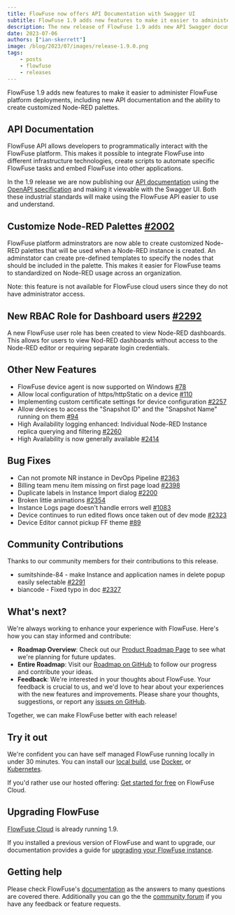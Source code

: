 ```yaml
---
title: FlowFuse now offers API Documentation with Swagger UI
subtitle: FlowFuse 1.9 adds new features to make it easier to administer FlowFuse
description: The new release of FlowFuse 1.9 adds new API Swagger documentation and the ability to customize Node-RED pallettes.
date: 2023-07-06 
authors: ["ian-skerrett"]
image: /blog/2023/07/images/release-1.9.0.png
tags:
    - posts
    - flowfuse
    - releases
---
```


FlowFuse 1.9 adds new features to make it easier to administer FlowFuse platform deployments, including new API documentation and the ability to create customized Node-RED palettes.

<!--more-->

## API Documentation
FlowFuse API allows developers to programmatically interact with the FlowFuse platform. This makes it possible to integrate FlowFuse into different infrastructure technologies, create scripts to automate specific FlowFuse tasks and embed FlowFuse into other applications.

In the 1.9 release we are now publishing our [API documentation](/docs/api/) using the [OpenAPI specification](https://swagger.io/specification/) and making it viewable with the Swagger UI. Both these industrial standards will make using the FlowFuse API easier to use and understand.


## Customize Node-RED Palettes  [#2002](https://github.com/FlowFuse/flowforge/issues/2002)

FlowFuse platform adminstrators are now able to create customized Node-RED palettes that will be used when a Node-RED instance is created. An adminstator can create pre-defined templates to specify the nodes that should be included in the palette. This makes it easier for FlowFuse teams to standardized on Node-RED usage across an organization.

Note: this feature is not available for FlowFuse cloud users since they do not have administrator access.


## New RBAC Role for Dashboard users [#2292](https://github.com/FlowFuse/flowforge/issues/1924)
A new FlowFuse user role has been created to view Node-RED dashboards. This allows for users to view Nod-RED dashboards without access to the Node-RED editor or requiring separate login credentials.

## Other New Features

- FlowFuse device agent is now supported on Windows [#78](https://github.com/FlowFuse/device-agent/issues/78)
- Allow local configuration of https/httpStatic on a device [#110](https://github.com/FlowFuse/device-agent/issues/110)
- Implementing custom certificate settings for device configuration [#2257](https://github.com/FlowFuse/flowforge/issues/2257)
- Allow devices to access the "Snapshot ID" and the "Snapshot Name" running on them [#94](https://github.com/FlowFuse/device-agent/issues/94)
- High Availability logging enhanced: Individual Node-RED Instance replica querying and filtering [#2260](https://github.com/FlowFuse/flowforge/issues/2260)
- High Availability is now generally available [#2414](https://github.com/FlowFuse/flowforge/issues/2412)

## Bug Fixes

- Can not promote NR instance in DevOps Pipeline  [#2363](https://github.com/FlowFuse/flowforge/issues/2363)
- Billing team menu item missing on first page load [#2398](https://github.com/FlowFuse/flowforge/issues/2398)
- Duplicate labels in Instance Import dialog [#2200](https://github.com/FlowFuse/flowforge/issues/2200)
- Broken littie animations [#2354](https://github.com/FlowFuse/flowforge/issues/2354)
- Instance Logs page doesn't handle errors well [#1083](https://github.com/FlowFuse/flowforge/issues/1083)
- Device continues to run edited flows once taken out of dev mode [#2323](https://github.com/FlowFuse/flowforge/issues/2323)
- Device Editor cannot pickup FF theme [#89](https://github.com/FlowFuse/device-agent/issues/89)

## Community Contributions

Thanks to our community members for their contributions to this release.

- sumitshinde-84 - make Instance and application names in delete popup easily selectable [#2291](https://github.com/FlowFuse/flowforge/pull/2291)
- biancode - Fixed typo in doc  [#2327](https://github.com/FlowFuse/flowforge/pull/2327)

## What's next?

We're always working to enhance your experience with FlowFuse. Here's how you can stay informed and contribute:

- **Roadmap Overview**: Check out our [Product Roadmap Page](/product/roadmap/) to see what we're planning for future updates.
- **Entire Roadmap**: Visit our [Roadmap on GitHub](https://github.com/orgs/FlowFuse/projects/5) to follow our progress and contribute your ideas.
- **Feedback**: We're interested in your thoughts about FlowFuse. Your feedback is crucial to us, and we'd love to hear about your experiences with the new features and improvements. Please share your thoughts, suggestions, or report any [issues on GitHub](https://github.com/FlowFuse/flowforge/issues/new/choose). 

Together, we can make FlowFuse better with each release!

## Try it out

We're confident you can have self managed FlowFuse running locally in under 30 minutes.
You can install our [local build](/docs/install/local/), use [Docker](/docs/install/docker/), or [Kubernetes](/docs/install/kubernetes/).

If you'd rather use our hosted offering: [Get started for free](https://app.flowforge.com/account/create) on FlowFuse Cloud.

## Upgrading FlowFuse

[FlowFuse Cloud](https://app.flowforge.com) is already running 1.9.

If you installed a previous version of FlowFuse and want to upgrade, our documentation provides a
guide for [upgrading your FlowFuse instance](/docs/upgrade/).

## Getting help

Please check FlowFuse's [documentation](/docs/) as the answers to many questions are covered there. Additionally you can go the the [community forum](https://community.flowfuse.com) if you have
any feedback or feature requests.
